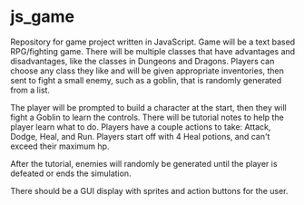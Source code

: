 # js_game
Repository for game project written in JavaScript. Game will be a text based RPG/fighting game. 
There will be multiple classes that have advantages and disadvantages, like the classes in Dungeons and Dragons.
Players can choose any class they like and will be given appropriate inventories, then sent to fight a small enemy, 
such as a goblin, that is randomly generated from a list.

The player will be prompted to build a character at the start, then they will fight a Goblin to learn the controls. There will be tutorial notes
to help the player learn what to do. Players have a couple actions to take: Attack, Dodge, Heal, and Run. Players start off with 4 Heal potions, and can't exceed their maximum hp.

After the tutorial, enemies will randomly be generated until the player is defeated or ends the simulation.

There should be a GUI display with sprites and action buttons for the user.